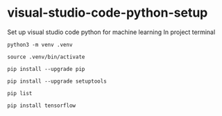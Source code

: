 # visual-studio-code-python-setup
Set up visual studio code python for machine learning
In project terminal

<code>python3 -m venv .venv</code>

<code>source .venv/bin/activate</code>

<code>pip install --upgrade pip</code>

<code>pip install --upgrade setuptools</code>

<code>pip list</code>

<code>pip install tensorflow</code>


